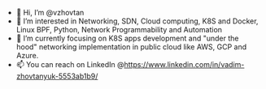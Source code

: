 - 👋 Hi, I’m @vzhovtan
- 👀 I’m interested in Networking, SDN, Cloud computing, K8S and Docker, Linux BPF, Python, Network Programmability and Automation
- 🌱 I’m currently focusing on  K8S apps development and "under the hood" networking implementation in public cloud like AWS, GCP and Azure.
- 📫 You can reach on LinkedIn @https://www.linkedin.com/in/vadim-zhovtanyuk-5553ab1b9/

<!---
vzhovtan/vzhovtan is a ✨ special ✨ repository because its `README.md` (this file) appears on your GitHub profile.
You can click the Preview link to take a look at your changes.
--->
